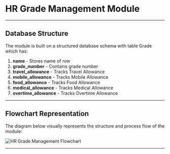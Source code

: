 # **HR Grade Management Module**

---

## **Database Structure**
The module is built on a structured database schema with table Grade which has:
1. **name** - Stores name of row
2. **grade_number** - Contains grade number
3. **travel_allowance** - Tracks Travel Allowance
4. **mobile_allowance** - Tracks Mobile Allowance
5. **food_allowance** - Tracks Food Allowance
6. **medical_allowance** - Tracks Medical Allowance
7. **overtime_allowance** - Tracks Overtime Allowance

---
## **Flowchart Representation**
The diagram below visually represents the structure and process flow of the module:

![HR Grade Management Flowchart](https://ibb.co/VcjZqHwH)

---

